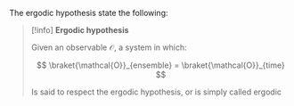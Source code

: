 The ergodic hypothesis state the following:

>[!info] **Ergodic hypothesis**
>
>Given an observable $\mathcal{O}$, a system in which:
>
>$$ \braket{\mathcal{O}}_{ensemble} = \braket{\mathcal{O}}_{time} $$
>
>Is said to respect the ergodic hypothesis, or is simply called ergodic
